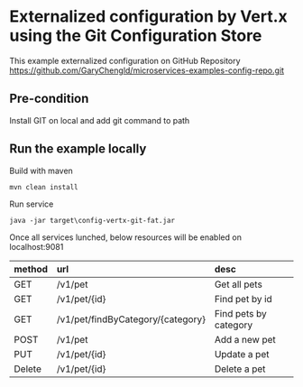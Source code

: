 # Externalized configuration by Vert.x using the Git Configuration Store

This example externalized configuration on GitHub Repository https://github.com/GaryChengld/microservices-examples-config-repo.git

## Pre-condition
Install GIT on local and add git command to path

## Run the example locally
 
Build with maven
   
 ```
 mvn clean install
 ```
 
Run service

```
java -jar target\config-vertx-git-fat.jar

```

Once all services lunched, below resources will be enabled on localhost:9081

|method|url|desc|
|:---|:---|:---|
|GET|/v1/pet|Get all pets|
|GET|/v1/pet/{id}|Find pet by id|
|GET|/v1/pet/findByCategory/{category}|Find pets by category|
|POST|/v1/pet|Add a new pet|
|PUT|/v1/pet/{id}|Update a pet|
|Delete|/v1/pet/{id}|Delete a pet|

